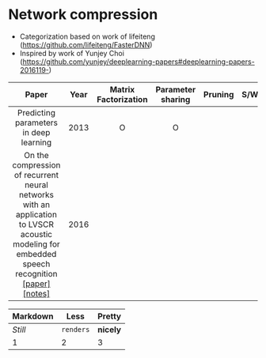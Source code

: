 # Network compression

- Categorization based on work of lifeiteng (https://github.com/lifeiteng/FasterDNN)
- Inspired by work of Yunjey Choi (https://github.com/yunjey/deeplearning-papers#deeplearning-papers-2016119-)




| Paper         | Year  | Matrix Factorization | Parameter sharing | Pruning | S/W | H/W | DNN type |
| :-----------: |:-----:|:-----------:|:-------:|:-------:|:---:|:---:|:--------:|
| Predicting parameters in deep learning | 2013 |   O         |  O      |     |     |    | **CNN** | 
| On the compression of recurrent neural networks with an application to LVSCR acoustic modeling for embedded speech recognition [[paper]](https://arxiv.org/pdf/1603.08042.pdf) [[notes]](https://github.com/mjc92/studies/blob/master/notes/On_the_compression_of_recurrent_neural_networks_with_an_application_to_lvcsr_acoustic_modeling_for_embedded_speech_recognition.md) | 2016 |  |         |     |     | | **RNN** |


Markdown | Less | Pretty
--- | --- | ---
*Still* | `renders` | **nicely**
1 | 2 | 3
